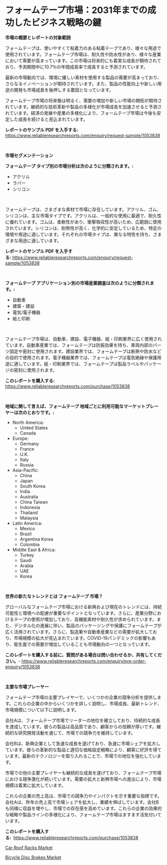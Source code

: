 <p><h1>フォームテープ市場：2031年までの成功したビジネス戦略の鍵</h1></p><p><strong>市場の概要とレポートの対象範囲</strong></p>
<p><p>フォームテープは、使いやすくて粘着力のある粘着テープであり、様々な用途で使用されています。フォームテープ市場は、耐久性や防水性があり、様々な産業において需要が高まっています。この市場は将来的にも着実な成長が期待されており、予測期間中に10.7％の年間成長率で成長すると予測されています。</p><p>最新の市場動向では、環境に優しい素材を使用する製品の需要が高まっており、さらなるイノベーションが期待されています。また、製品の性能向上や新しい用途の開発も市場成長を後押しする要因となっています。</p><p>フォームテープ市場の将来像は明るく、需要の増加や新しい市場の開拓が期待されています。継続的な技術革新や製品の多様化が市場成長を加速させると予測されています。経済の発展や産業の多様化により、フォームテープ市場は今後も安定した成長を続けると見込まれています。</p></p>
<p><strong>レポートのサンプル PDF を入手する:</strong> <a href="https://www.reliableresearchreports.com/enquiry/request-sample/1053838">https://www.reliableresearchreports.com/enquiry/request-sample/1053838</a></p>
<p>&nbsp;</p>
<p><strong>市場セグメンテーション</strong></p>
<p><strong>フォームテープ タイプ別の市場分析は次のように分類されます。:</strong></p>
<p><ul><li>アクリル</li><li>ラバー</li><li>シリコン</li></ul></p>
<p>&nbsp;</p>
<p><p>フォームテープは、さまざまな素材で市場に存在しています。アクリル、ゴム、シリコンは、主な市場タイプです。アクリルは、一般的な使用に最適で、耐久性に優れています。ゴムは、柔軟性があり、衝撃吸収性が高いため、広範囲に使用されています。シリコンは、耐熱性が高く、化学的に安定しているため、特定の環境や用途に適しています。それぞれの市場タイプは、異なる特性を持ち、さまざまな用途に適しています。</p></p>
<p><strong>レポートのサンプル PDF を入手する:</strong>&nbsp;<a href="https://www.reliableresearchreports.com/enquiry/request-sample/1053838">https://www.reliableresearchreports.com/enquiry/request-sample/1053838</a></p>
<p>&nbsp;</p>
<p><strong> フォームテープ アプリケーション別の市場産業調査は次のように分類されます。:</strong></p>
<p><ul><li>自動車</li><li>建築・建設</li><li>電気/電子機器</li><li>紙と印刷</li></ul></p>
<p>&nbsp;</p>
<p><p>フォームテープ市場は、自動車、建設、電子機器、紙・印刷業界に広く使用されています。自動車産業では、フォームテープは防振効果を持ち、車両内部のパーツ固定や密封に使用されます。建設業界では、フォームテープは断熱や防水などの目的で使用されます。電子機器業界では、フォームテープは電気絶縁や保護用途に適しています。紙・印刷業界では、フォームテープは製品ラベルやパッケージの密封に使用されます。</p></p>
<p><strong>このレポートを購入する:</strong>&nbsp; <a href="https://www.reliableresearchreports.com/purchase/1053838">https://www.reliableresearchreports.com/purchase/1053838</a></p>
<p>&nbsp;</p>
<p><strong>地域に関して言えば、フォームテープ 地域ごとに利用可能なマーケットプレーヤーは次のとおりです。:</strong></p>
<p><ul>
    <li>
        North America:
        <ul>
            <li>United States</li>
            <li>Canada</li>
        </ul>
    </li>
    <li>
        Europe:
        <ul>
            <li>Germany</li>
            <li>France</li>
            <li>U.K.</li>
            <li>Italy</li>
            <li>Russia</li>
        </ul>
    </li>
    <li>
        Asia-Pacific:
        <ul>
            <li>China</li>
            <li>Japan</li>
            <li>South Korea</li>
            <li>India</li>
            <li>Australia</li>
            <li>China Taiwan</li>
            <li>Indonesia</li>
            <li>Thailand</li>
            <li>Malaysia</li>
        </ul>
    </li>
    <li>
        Latin America:
        <ul>
            <li>Mexico</li>
            <li>Brazil</li>
            <li>Argentina Korea</li>
            <li>Colombia</li>
        </ul>
    </li>
    <li>
        Middle East & Africa:
        <ul>
            <li>Turkey</li>
            <li>Saudi</li>
            <li>Arabia</li>
            <li>UAE</li>
            <li>Korea</li>
        </ul>
    </li>
    </ul></p>
<p>&nbsp;</p>
<p><strong>世界の新たなトレンドとは フォームテープ 市場？</strong></p>
<p><p>グローバルなフォームテープ市場における新興および現在のトレンドには、持続可能性と環境への配慮が重要なポイントとなっています。さらに、産業分野におけるテープの使用が増加しており、高機能素材や耐久性が求められています。また、デジタル化の進展に伴い、製品のパッケージングや保護にフォームテープが広く活用されています。さらに、製造業や自動車産業などの需要が拡大しており、市場規模の拡大が見込まれています。COVID-19パンデミックの影響もあり、衛生面での需要が増加していることも市場動向の一つとなっています。</p></p>
<p><strong>このレポートを購入する前に、質問がある場合は問い合わせるか、共有してください。</strong>- <a href="https://www.reliableresearchreports.com/enquiry/pre-order-enquiry/1053838">https://www.reliableresearchreports.com/enquiry/pre-order-enquiry/1053838</a></p>
<p>&nbsp;</p>
<p><strong>主要な市場プレーヤー</strong></p>
<p><p>フォームテープ市場の主要プレイヤーで、いくつかの企業の競争分析を提供します。これらの企業の中からいくつかを詳しく説明し、市場成長、最新トレンド、市場規模について以下に説明します。</p><p>会社Aは、フォームテープ市場でリーダーの地位を確立しており、持続的な成長を達成しています。彼らの製品は高品質であり、顧客からの信頼が厚いです。継続的な研究開発活動を通じて、市場での競争力を維持しています。</p><p>会社Bは、新興企業として急速な成長を遂げており、急速に市場シェアを拡大しています。彼らの革新的な製品と適切な価格設定戦略により、顧客に好評を得ています。最新のテクノロジーを取り入れることで、市場での地位を強化しています。</p><p>市場での他の主要プレイヤーも継続的な成長を遂げており、フォームテープ市場における競争激化が続いています。需要の拡大と新興市場への進出により、市場規模は着実に拡大しています。</p><p>これらの企業の売上高は、市場での競争力やインパクトを示す重要な指標です。会社Aは、昨年の売上高で市場シェアを拡大し、業績を伸ばしています。会社Bも同様に収益を増やし、市場での存在感を高めています。これらの企業の効果的な戦略や製品ラインの多様化により、フォームテープ市場はますます活気付いています。</p></p>
<p><strong>このレポートを購入する:</strong>&nbsp;&nbsp;<a href="https://www.reliableresearchreports.com/purchase/1053838">https://www.reliableresearchreports.com/purchase/1053838</a></p>
<p><p><a href="https://funky-papaya-cf4.notion.site/Car-Roof-Racks-Market-Offers-Provide-Insightful-Data-for-the-Time-Period-from-2024-to-2031-and-also--d1a90bf019de4846aecbcdfa51733291">Car Roof Racks Market</a></p><p><a href="https://sore-arch-6db.notion.site/Bicycle-Disc-Brakes-Market-Share-Market-New-Trends-Analysis-Report-By-Type-By-Application-By-End-8435885d47374697b583f1872d9a9b0c">Bicycle Disc Brakes Market</a></p></p>
